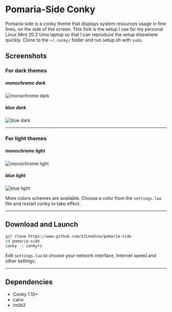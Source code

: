 # Pomaria-Side Conky

Pomaria-side is a conky theme that displays system resources usage in fine lines, on the side of the screen.
This fork is the setup I use for my personal Linux Mint 20.2 Uma laptop so that I can reproduce the setup elsewhere quickly.
Clone to the `~/.conky/` folder and run setup.sh with `sudo`. 

## Screenshots

### For dark themes

##### monochrome dark

![monochrome dark](.github/monochrome_dark.jpg)

##### blue dark

![blue dark](.github/blue_dark.jpg)

***

### For light themes

##### monochrome light

![monochrome light](.github/monochrome_light.jpg)


##### blue light

![blue light](.github/blue_light.jpg)



More colors schemes are available. Choose a color from the `settings.lua` file and restart conky to take effect.

***


## Download and Launch

```sh
git clone https://www.github.com/SZinedine/pomaria-side
cd pomaria-side
conky -c conkyrc
```

Edit `settings.lua` to choose your network interface, Internet speed and other settings.

***

## Dependencies

- Conky 1.10+
- cairo
- imlib2

